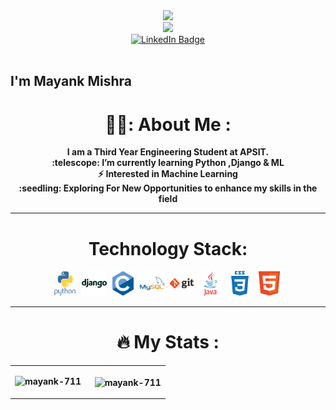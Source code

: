 <div align="center">
  <img src="https://github.com/user-attachments/assets/0844504a-5629-4fb4-a795-13f50a3946a1">
</div>
<div id="header" align="center">
  <img src="https://github.com/Mayank-711/Mayank-711/assets/148845605/4c102215-9457-4466-a7ee-d8848663cacc"width = "100"/>
</div>
<div id="badges"align="center">
  <a href="https://www.linkedin.com/in/mayank-mishra-6aa3971b4/">
    <img src="https://img.shields.io/badge/LinkedIn-blue?style=for-the-badge&logo=linkedin&logoColor=white" alt="LinkedIn Badge"/>
  </a>
</div>
<div id="badges"align="center">
<img src="https://komarev.com/ghpvc/?username=Mayank-711&style=flat-square&color=yellow" alt=""/>
</div>

## I'm Mayank Mishra  

<h1 align ="Center"> 👨‍💻: About Me : </h1>
<p align ="Center">
<b>I am a Third Year Engineering Student at APSIT.<b><br>
:telescope: I’m currently learning Python ,Django & ML  <br>
⚡ Interested in Machine Learning  <br>
:seedling: Exploring For New Opportunities to enhance my skills in the field<br>
</p>

---

<h1 align ="Center"> Technology Stack:</h1>
<div align="center">
  <img src="https://github.com/devicons/devicon/blob/master/icons/python/python-original-wordmark.svg" title="Python" alt="Python" width="40" height="40"/>&nbsp;
  <img src="https://github.com/devicons/devicon/blob/master/icons/django/django-plain-wordmark.svg" title="Django" alt="Django" width="40" height="40"/>&nbsp;
  <img src="https://github.com/devicons/devicon/blob/master/icons/c/c-original.svg" title="C" alt="C" width="40" height="40"/>&nbsp;
  <img src="https://github.com/devicons/devicon/blob/master/icons/mysql/mysql-original-wordmark.svg" title="MySQL"  alt="MySQL" width="40" height="40"/>&nbsp;
  <img src="https://github.com/devicons/devicon/blob/master/icons/git/git-original-wordmark.svg" title="Git"  alt="Git" width="40" height="40"/>&nbsp;
  <img src="https://github.com/devicons/devicon/blob/master/icons/java/java-original-wordmark.svg" title="Java" alt="Java" width="40" height="40"/>&nbsp;
  <img src="https://github.com/devicons/devicon/blob/master/icons/css3/css3-plain-wordmark.svg"  title="CSS3" alt="CSS" width="40" height="40"/>&nbsp;
  <img src="https://github.com/devicons/devicon/blob/master/icons/html5/html5-original.svg" title="HTML5" alt="HTML" width="40" height="40"/>&nbsp;
  
</div>

---

<h1 align ="Center"> 🔥 My Stats :</h1>


<table><tr><td valign="top" width="50%">
<p><img src="https://github-readme-stats.vercel.app/api/top-langs?username=Mayank-711&show_icons=true&theme=cobalt&title_color=ffffff&text_color=00fffb&bg_color=000000&locale=en&layout=compact" alt="mayank-711" /></p></td><td>
<p>&nbsp;<img align="center" src="https://github-readme-stats.vercel.app/api?username=Mayank-711&show_icons=true&theme=dark&title_color=ffffff&text_color=00ffff&locale=en" alt="mayank-711" /></p>


</td></tr></table>  

<br/>  

